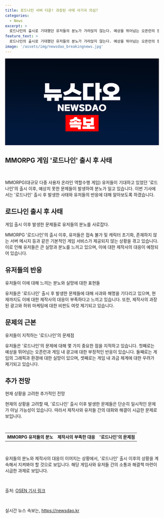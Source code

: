 ```yaml
---
title: 로드나인 서버 다운! 과장된 사태 사기극 의심?
categories:
  - News
excerpt: >
  로드나인의 출시로 기대했던 유저들의 분노가 가라앉지 않는다. 예상을 뛰어넘는 오픈런의 장시간 점검, 접속 불가와 캐릭 초기화 등은 게임 서비스 불가를 의미한다. 이에 대한 ‘로드나인’의 불미스러운 과금 체계, 그래픽과 게임환경에서의 실망 등으로 인해 유저들의 불만이 커지고 있다. 이번 일을 통해 제작사의 실체가 드러나고, 유저들에게 실망을 안겨주고 있는 상황이다. - OSEN
feature_text: >
  로드나인의 출시로 기대했던 유저들의 분노가 가라앉지 않는다. 예상을 뛰어넘는 오픈런의 장시간 점검, 접속 불가와 캐릭 초기화 등은 게임 서비스 불가를 의미한다. 이에 대한 ‘로드나인’의 불미스러운 과금 체계, 그래픽과 게임환경에서의 실망 등으로 인해 유저들의 불만이 커지고 있다. 이번 일을 통해 제작사의 실체가 드러나고, 유저들에게 실망을 안겨주고 있는 상황이다. - OSEN
image: '/assets/img/newsdao_breakingnews.jpg'
---
```


<p><img src="/assets/img/newsdao_breakingnews.jpg" alt="ranknews 속보" /></p>

<h2>MMORPG 게임 '로드나인' 출시 후 사태</h2>

<p data-ke-size="size16">&nbsp;</p>

<p>MMORPG(대규모 다중 사용자 온라인 역할수행 게임) 유저들이 기대하고 있었던 '로드나인'의 출시 이후, 예상치 못한 문제들이 발생하여 분노가 일고 있습니다. 이번 기사에서는 '로드나인' 출시 후 발생한 사태와 유저들의 반응에 대해 알아보도록 하겠습니다.</p>

<h2 data-ke-size="size26">로드나인 출시 후 사태</h2>

<p data-ke-size="size16">게임 출시 이후 발생한 문제들로 유저들의 분노를 사로잡다.</p>

<p>MMORPG '로드나인'의 출시 이후, 유저들은 접속 불가 및 캐릭터 초기화, 존재하지 않는 서버 메시지 등과 같은 기본적인 게임 서비스가 제공되지 않는 상황을 겪고 있습니다. 이로 인해 유저들은 큰 실망과 분노를 느끼고 있으며, 이에 대한 제작사의 대응이 예정되어 있습니다.</p>

<h2 data-ke-size="size26">유저들의 반응</h2>

<p data-ke-size="size16">유저들이 이에 대해 느끼는 분노와 실망에 대한 표현들</p>

<p>유저들은 '로드나인' 출시 후 발생한 문제들에 대해 사과와 해명을 기다리고 있으며, 현재까지도 이에 대한 제작사의 대응이 부족하다고 느끼고 있습니다. 또한, 제작사의 과장된 광고와 허위 마케팅에 대한 비판도 여럿 제기되고 있습니다.</p>

<h2 data-ke-size="size26">문제의 근본</h2>

<p data-ke-size="size16">유저들이 지적하는 '로드나인'의 문제점</p>

<p>유저들은 '로드나인'의 문제에 대해 몇 가지 중요한 점을 지적하고 있습니다. 첫째로는 예상을 뛰어넘는 오픈런과 게임 내 광고에 대한 부정적인 반응이 있습니다. 둘째로는 게임의 그래픽과 환경에 대한 실망이 있으며, 셋째로는 게임 내 과금 체계에 대한 우려가 제기되고 있습니다.</p>

<h2 data-ke-size="size26">추가 전망</h2>

<p data-ke-size="size16">현재 상황을 고려한 추가적인 전망</p>

<p>현재의 상황을 고려할 때, '로드나인' 출시 이후 발생한 문제들은 단순히 일시적인 문제가 아닐 가능성이 있습니다. 따라서 제작사와 유저들 간의 대화와 해결이 시급한 문제로 보입니다.</p>

<p data-ke-size="size16">&nbsp;</p>

<table>
<tbody>
<tr>
<td style="text-align: center; height: 17px;"><b>MMORPG 유저들의 분노</b></td>
<td style="text-align: center; height: 17px;"><b>제작사의 부족한 대응</b></td>
<td style="text-align: center; height: 17px;"><b>'로드나인'의 문제점</b></td>
</tr>
</tbody>
</table>

<p data-ke-size="size16">&nbsp;</p>

<p>유저들의 분노와 제작사의 대응이 이어지는 상황에서, '로드나인' 출시 이후의 상황을 계속해서 지켜봐야 할 것으로 보입니다. 해당 게임사와 유저들 간의 소통과 해결책 마련이 시급한 과제로 보입니다.</p>

<p data-ke-size="size16">&nbsp;</p>

<p>출처:
<a href="https://entertain.v.daum.net/v/20210713110204738">OSEN 기사 링크</a></p>

<p data-ke-size="size16">&nbsp;</p>
실시간 뉴스 속보는, <a href="https://newsdao.kr" rel="dofollow">https://newsdao.kr</a>


